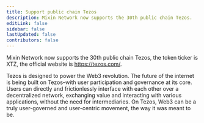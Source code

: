 ```yaml
---
title: Support public chain Tezos
description: Mixin Network now supports the 30th public chain Tezos.
editLink: false
sidebar: false
lastUpdated: false
contributors: false
---
```


Mixin Network now supports the 30th public chain Tezos, the token ticker is XTZ, the official website is https://tezos.com/.

Tezos is designed to power the Web3 revolution. The future of the internet is being built on Tezos–with user participation and governance at its core. Users can directly and frictionlessly interface with each other over a decentralized network, exchanging value and interacting with various applications, without the need for intermediaries. On Tezos, Web3 can be a truly user-governed and user-centric movement, the way it was meant to be.
